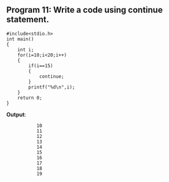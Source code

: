## Program 11: Write a code using continue statement.
```
#include<stdio.h>
int main()
{
    int i;
    for(i=10;i<20;i++)
    {
        if(i==15)
        {
            continue;
        }
        printf("%d\n",i);
    }
    return 0;
}
```
**Output**:
```
           10
           11
           12
           13
           14
           15
           16
           17
           18
           19
 ```          
